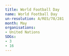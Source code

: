 ```yaml
---
title: World Football Day
name: World Football Day
un-resolution: A/RES/78/281
month: May
organisations:
- United Nations
SDGs:
- 3
- 16
---
```

